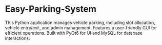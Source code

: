 # Easy-Parking-System
This Python application manages vehicle parking, including slot allocation, vehicle entry/exit, and admin management. Features a user-friendly GUI for efficient operations. Built with PyQt6 for UI and MySQL for database interactions.
